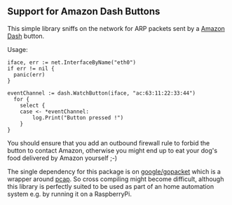 ## Support for Amazon Dash Buttons

This simple library sniffs on the network for ARP packets sent by a [Amazon Dash](https://www.amazon.com/dp/B01LBT75HE) button.

Usage:

```
iface, err := net.InterfaceByName("eth0")
if err != nil {
  panic(err)
}

eventChannel := dash.WatchButton(iface, "ac:63:11:22:33:44")
  for {
	select {
	case <- *eventChannel:
		log.Print("Button pressed !")
	}
}
```

You should ensure that you add an outbound firewall rule to forbid the button to contact Amazon, otherwise you might end up to eat your dog's food delivered by Amazon yourself ;-)

The single dependency for this package is on [google/gopacket](https://godoc.org/github.com/google/gopacket) which is a wrapper around [pcap](https://en.wikipedia.org/wiki/Pcap). So cross compiling might become difficult, although this library is perfectly suited to be used as part of an home automation system e.g. by running it on a RaspberryPi.
